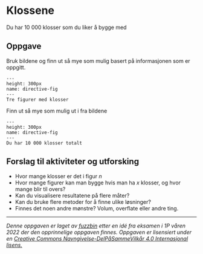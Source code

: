 # Klossene

Du har 10 000 klosser som du liker å bygge med

## Oppgave
Bruk bildene og finn ut så mye som mulig basert på informasjonen som er oppgitt.

```{figure} ./img/klosser_figur.png
---
height: 300px
name: directive-fig
---
Tre figurer med klosser
```

Finn ut så mye som mulig ut i fra bildene

```{figure} ./img/klosser_haug.webp
---
height: 300px
name: directive-fig
---
Du har 10 000 klosser totalt
```

## Forslag til aktiviteter og utforsking
* Hvor mange klosser er det i figur $n$
* Hvor mange figurer kan man bygge hvis man ha $x$ klosser, og hvor mange blir til overs?
* Kan du visualisere resultatene på flere måter?
* Kan du bruke flere metoder for å finne ulike løsninger?
* Finnes det noen andre mønstre? Volum, overflate eller andre ting.

---
_Denne oppgaven er laget av [fuzzbin](https://github.com/fuzzbin) etter en idé fra eksamen i 1P våren 2022 der den opprinnelige oppgaven finnes. Oppgaven er lisensiert under en [Creative Commons Navngivelse-DelPåSammeVilkår 4.0 Internasjonal lisens.](http://creativecommons.org/licenses/by-sa/4.0/)_
